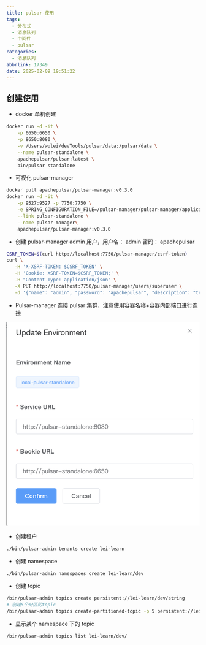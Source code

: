 ```yaml
---
title: pulsar-使用
tags:
  - 分布式
  - 消息队列
  - 中间件
  - pulsar
categories:
  - 消息队列
abbrlink: 17349
date: 2025-02-09 19:51:22
---
```


## 创建使用

- docker 单机创建

```Bash
docker run -d -it \
    -p 6650:6650 \
    -p 8650:8080 \
    -v /Users/wulei/devTools/pulsar/data:/pulsar/data \
    --name pulsar-standalone \
    apachepulsar/pulsar:latest \
    bin/pulsar standalone
```

- 可视化 pulsar-manager

```Bash
docker pull apachepulsar/pulsar-manager:v0.3.0
docker run -d -it \
    -p 9527:9527 -p 7750:7750 \
    -e SPRING_CONFIGURATION_FILE=/pulsar-manager/pulsar-manager/application.properties \
    --link pulsar-standalone \
    --name pulsar-manager\
    apachepulsar/pulsar-manager:v0.3.0
```

- 创建 pulsar-manager admin 用户，用户名： admin 密码： apachepulsar

```Bash
CSRF_TOKEN=$(curl http://localhost:7750/pulsar-manager/csrf-token)
curl \
   -H 'X-XSRF-TOKEN: $CSRF_TOKEN' \
   -H 'Cookie: XSRF-TOKEN=$CSRF_TOKEN;' \
   -H "Content-Type: application/json" \
   -X PUT http://localhost:7750/pulsar-manager/users/superuser \
   -d '{"name": "admin", "password": "apachepulsar", "description": "test", "email": "username@test.org"}'
```

- Pulsar-manager 连接 pulsar 集群，注意使用容器名称+容器内部端口进行连接

![img](/images/message/pulsar/01.png)

- 创建租户

```Bash
./bin/pulsar-admin tenants create lei-learn
```

- 创建 namespace

```Bash
./bin/pulsar-admin namespaces create lei-learn/dev
```

- 创建 topic

```Bash
/bin/pulsar-admin topics create persistent://lei-learn/dev/string
# 创建5个分区的topic
/bin/pulsar-admin topics create-partitioned-topic -p 5 persistent://lei-learn/dev/string
```

- 显示某个 namespace 下的 topic

```Bash
/bin/pulsar-admin topics list lei-learn/dev/
```
